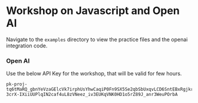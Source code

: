# Workshop on Javascript and Open AI

Navigate to the `examples` directory to view the practice files and the openai integration code.

### Open AI 
Use the below API Key for the workshop, that will be valid for few hours.

```
pk-proj-tq6tMaRQ_gbnYeVzaGElcVk7irphUsYhwCaqiP0Fn9SX5Se2qbSbUxqvLCD6SntEBxRgjkr6NAT3BlbkFJnmdFcQnS-3crX-IXiiUUPlqIN2caf4uL8zVNeez_iv3EUKqVNK0HD1o5rZ89J_anr3WeuPOrbA
```
